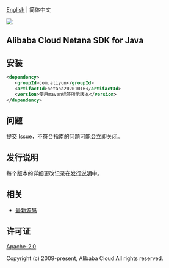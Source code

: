 [English](README.md) | 简体中文

![](https://aliyunsdk-pages.alicdn.com/icons/AlibabaCloud.svg)

## Alibaba Cloud Netana SDK for Java

## 安装

```xml
<dependency>
   <groupId>com.aliyun</groupId>
   <artifactId>netana20201016</artifactId>
   <version>使用maven标签所示版本</version>
</dependency>
```

## 问题

[提交 Issue](https://github.com/aliyun/alibabacloud-sdk/issues/new)，不符合指南的问题可能会立即关闭。

## 发行说明

每个版本的详细更改记录在[发行说明](./ChangeLog.txt)中。

## 相关

- [最新源码](https://github.com/aliyun/alibabacloud-sdk/tree/master/java)

## 许可证

[Apache-2.0](http://www.apache.org/licenses/LICENSE-2.0)

Copyright (c) 2009-present, Alibaba Cloud All rights reserved.
